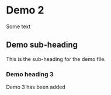 # Demo 2

Some text

## Demo sub-heading

This is the sub-heading for the demo file.

### Demo heading 3

Demo 3 has been added

